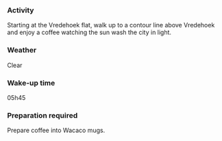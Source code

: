 ### Activity
Starting at the Vredehoek flat, walk up to a contour line above Vredehoek and enjoy a coffee watching the sun wash the city in light. 
### Weather 
Clear
### Wake-up time
05h45 
### Preparation required
Prepare coffee into Wacaco mugs.

